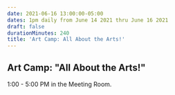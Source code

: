 ```yaml
---
date: 2021-06-16 13:00:00-05:00
dates: 1pm daily from June 14 2021 thru June 16 2021
draft: false
durationMinutes: 240
title: 'Art Camp: All About the Arts!'
---
```


## Art Camp: "All About the Arts!"  
1:00 - 5:00 PM in the Meeting Room.
